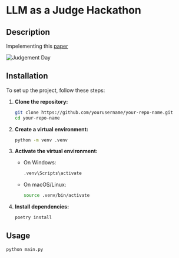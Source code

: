 # LLM as a Judge Hackathon

## Description

Impelementing this [paper](https://www.arxiv.org/abs/2408.09235#:~:text=17%20Aug%202024%5D-,Reference%2DGuided%20Verdict%3A%20LLMs%2Das%2DJudges%20in%20Automatic,Evaluation%20of%20Free%2DForm%20Text&text=The%20rapid%20advancements%20in%20Large,particularly%20in%20free%2Dform%20tasks.)

![Judgement Day](img/wb_hackathon.png)
## Installation

To set up the project, follow these steps:

1. **Clone the repository:**

   ```sh
   git clone https://github.com/yourusername/your-repo-name.git
   cd your-repo-name
   ```

2. **Create a virtual environment:**

   ```sh
   python -m venv .venv
   ```

3. **Activate the virtual environment:**

   - On Windows:

     ```sh
     .venv\Scripts\activate
     ```

   - On macOS/Linux:

     ```sh
     source .venv/bin/activate
     ```

4. **Install dependencies:**

   ```sh
   poetry install
   ```

## Usage

```sh
python main.py
```
